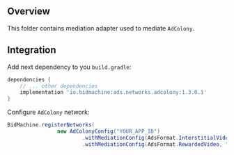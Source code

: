 ## Overview

This folder contains mediation adapter used to mediate `AdColony`.

## Integration

Add next dependency to you `build.gradle`:

```groovy
dependencies {
    // ... other dependencies
    implementation 'io.bidmachine:ads.networks.adcolony:1.3.0.1'
}
```

Configure `AdColony` network:

```java
BidMachine.registerNetworks(
                new AdColonyConfig("YOUR_APP_ID")
                        .withMediationConfig(AdsFormat.InterstitialVideo, "YOUR_ZONE_ID")
                        .withMediationConfig(AdsFormat.RewardedVideo, "YOUR_ZONE_ID"));
```
